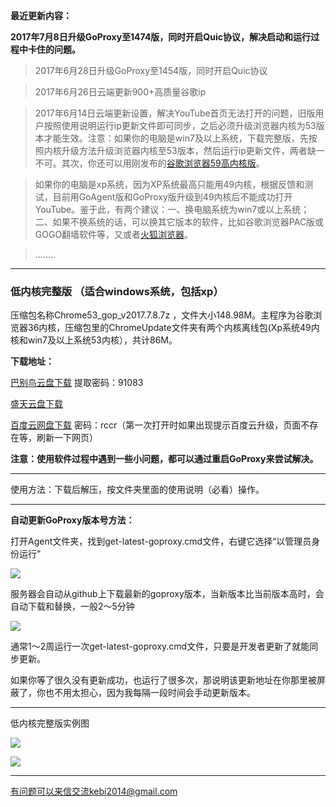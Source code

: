 
**最近更新内容：**

**2017年7月8日升级GoProxy至1474版，同时开启Quic协议，解决启动和运行过程中卡住的问题。**

> 2017年6月28日升级GoProxy至1454版，同时开启Quic协议

> 2017年6月26日云端更新900+高质量谷歌ip

> 2017年6月14日云端更新设置，解决YouTube首页无法打开的问题，旧版用户按照使用说明运行ip更新文件即可同步，之后必须升级浏览器内核为53版本才能生效。注意：如果你的电脑是win7及以上系统，下载完整版，先按照内核升级方法升级浏览器内核至53版本，然后运行ip更新文件，两者缺一不可。其次，你还可以用刚发布的[谷歌浏览器59高内核版](https://github.com/Alvin9999/new-pac/wiki/高内核版)。 

> 如果你的电脑是xp系统，因为XP系统最高只能用49内核，根据反馈和测试，目前用GoAgent版和GoProxy版升级到49内核后不能成功打开YouTube。鉴于此，有两个建议：一、换电脑系统为win7或以上系统；二、如果不换系统的话，可以换其它版本的软件，比如谷歌浏览器PAC版或GOGO翻墙软件等，又或者[火狐浏览器](https://github.com/Alvin9999/new-pac/wiki/%E7%81%AB%E7%8B%90%E6%B5%8F%E8%A7%88%E5%99%A8%EF%BC%88GoAgent%E3%80%81GoProxy%E5%92%8CLantern%E7%89%88%EF%BC%89)。

> ........


***

### 低内核完整版 （适合windows系统，包括xp）

压缩包名称Chrome53_gop_v2017.7.8.7z ，文件大小148.98M。主程序为谷歌浏览器36内核，压缩包里的ChromeUpdate文件夹有两个内核离线包(Xp系统49内核和win7及以上系统53内核），共计86M。

**下载地址：**

[巴别鸟云盘下载](http://www.babel.cc/share.do?s=6561060882860716) 提取密码：91083

[盛天云盘下载](http://pan.stnts.com/s/e5e5cQ0) 

[百度云网盘下载](http://pan.baidu.com/s/1slM45rf) 密码：rccr（第一次打开时如果出现提示百度云升级，页面不存在等，刷新一下网页）

**注意：使用软件过程中遇到一些小问题，都可以通过重启GoProxy来尝试解决。**


***

使用方法：下载后解压，按文件夹里面的使用说明（必看）操作。

***

**自动更新GoProxy版本号方法：** 

打开Agent文件夹，找到get-latest-goproxy.cmd文件，右键它选择“以管理员身份运行”

![](https://raw.githubusercontent.com/Alvin9999/pac2/master/自动版本1.png)

服务器会自动从github上下载最新的goproxy版本，当新版本比当前版本高时，会自动下载和替换，一般2～5分钟

![](https://raw.githubusercontent.com/Alvin9999/pac2/master/自动版本2.png)

通常1～2周运行一次get-latest-goproxy.cmd文件，只要是开发者更新了就能同步更新。

如果你等了很久没有更新成功，也运行了很多次，那说明该更新地址在你那里被屏蔽了，你也不用太担心，因为我每隔一段时间会手动更新版本。

***

低内核完整版实例图

![](https://raw.githubusercontent.com/Alvin9999/pac2/master/goagent综合版使用1.png)

![](https://raw.githubusercontent.com/Alvin9999/pac2/master/GOP1.png)

***

有问题可以来信交流kebi2014@gmail.com